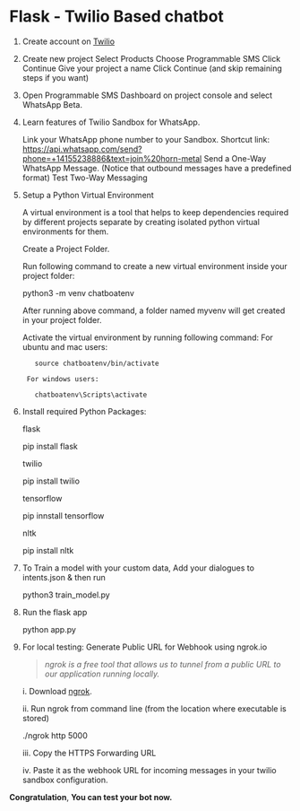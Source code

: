 # Flask - Twilio Based chatbot
1. Create account on [Twilio](https://www.twilio.com/try-twilio)
2. Create new project
    Select Products
    Choose Programmable SMS
    Click Continue
    Give your project a name
    Click Continue (and skip remaining steps if you want)

3. Open Programmable SMS Dashboard on project console and select WhatsApp Beta.
4. Learn features of Twilio Sandbox for WhatsApp.

    Link your WhatsApp phone number to your Sandbox.
    Shortcut link: https://api.whatsapp.com/send?phone=+14155238886&text=join%20horn-metal
    Send a One-Way WhatsApp Message. (Notice that outbound messages have a predefined format)
    Test Two-Way Messaging

5. Setup a Python Virtual Environment

    A virtual environment is a tool that helps to keep dependencies required by different projects separate by creating isolated python virtual environments for them.

    Create a Project Folder.

    Run following command to create a new virtual environment inside your project folder:

    python3 -m venv chatboatenv

    After running above command, a folder named myvenv will get created in your project folder.

    Activate the virtual environment by running following command:
        For ubuntu and mac users:

          source chatboatenv/bin/activate

        For windows users:

          chatboatenv\Scripts\activate

6. Install required Python Packages:

    flask

      pip install flask

    twilio

      pip install twilio

    tensorflow

      pip innstall tensorflow
    
    nltk
    
      pip install nltk

7. To Train a model with your custom data, Add your dialogues to intents.json & then run

    python3 train_model.py

8. Run the flask app

    python app.py

9. For local testing: Generate Public URL for Webhook using ngrok.io

    >*ngrok is a free tool that allows us to tunnel from a public URL to our application running locally.*

    i. Download [ngrok](https://ngrok.com/download).

    ii. Run ngrok from command line (from the location where executable is stored)

      ./ngrok http 5000

    iii. Copy the HTTPS Forwarding URL

    iv. Paste it as the webhook URL for incoming messages in your twilio sandbox configuration. 

**Congratulation**, **You can test your bot now.**